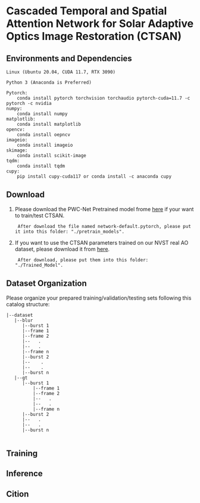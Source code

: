 # Cascaded Temporal and Spatial Attention Network for Solar Adaptive Optics Image Restoration (CTSAN)


## Environments and Dependencies
```
Linux (Ubuntu 20.04, CUDA 11.7, RTX 3090)  

Python 3 (Anaconda is Preferred)  

Pytorch:   
	conda install pytorch torchvision torchaudio pytorch-cuda=11.7 -c pytorch -c nvidia
numpy: 
	conda install numpy
matplotlib: 
	conda install matplotlib
opencv: 
	conda install oepncv
imageio:
	conda install imageio
skimage: 
	conda install scikit-image
tqdm: 
	conda install tqdm
cupy: 
	pip install cupy-cuda117 or conda install -c anaconda cupy
```
## Download
1. Please download the PWC-Net Pretrained model frome [here](https://github.com/sniklaus/pytorch-pwc) if your want to train/test CTSAN.   
  
		After download the file named network-default.pytorch, please put it into this folder: "./pretrain_models".  
		
		
2. If you want to use the CTSAN parameters trained on our NVST real AO dataset, please download it from [here]().  

		After download, please put them into this folder: "./Trained_Model".
	

## Dataset Organization
Please organize your prepared training/validation/testing sets following this catalog structure:
```
|--dataset
   |--blur
      |--burst 1
	  |--frame 1
	  |--frame 2
	  |--   .
	  |--   .
	  |--frame n
      |--burst 2
      |--    .
      |--    .
      |--burst n
   |--gt
      |--burst 1
          |--frame 1
          |--frame 2
          |--   .
          |--   .
          |--frame n
      |--burst 2
      |--   .
      |--   .
      |--burst n
		

```


## Training

## Inference

## Cition
